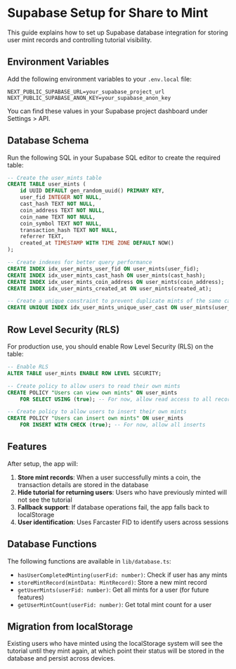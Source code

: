 # Supabase Setup for Share to Mint

This guide explains how to set up Supabase database integration for storing user mint records and controlling tutorial visibility.

## Environment Variables

Add the following environment variables to your `.env.local` file:

```env
NEXT_PUBLIC_SUPABASE_URL=your_supabase_project_url
NEXT_PUBLIC_SUPABASE_ANON_KEY=your_supabase_anon_key
```

You can find these values in your Supabase project dashboard under Settings > API.

## Database Schema

Run the following SQL in your Supabase SQL editor to create the required table:

```sql
-- Create the user_mints table
CREATE TABLE user_mints (
    id UUID DEFAULT gen_random_uuid() PRIMARY KEY,
    user_fid INTEGER NOT NULL,
    cast_hash TEXT NOT NULL,
    coin_address TEXT NOT NULL,
    coin_name TEXT NOT NULL,
    coin_symbol TEXT NOT NULL,
    transaction_hash TEXT NOT NULL,
    referrer TEXT,
    created_at TIMESTAMP WITH TIME ZONE DEFAULT NOW()
);

-- Create indexes for better query performance
CREATE INDEX idx_user_mints_user_fid ON user_mints(user_fid);
CREATE INDEX idx_user_mints_cast_hash ON user_mints(cast_hash);
CREATE INDEX idx_user_mints_coin_address ON user_mints(coin_address);
CREATE INDEX idx_user_mints_created_at ON user_mints(created_at);

-- Create a unique constraint to prevent duplicate mints of the same cast by the same user
CREATE UNIQUE INDEX idx_user_mints_unique_user_cast ON user_mints(user_fid, cast_hash);
```

## Row Level Security (RLS)

For production use, you should enable Row Level Security (RLS) on the table:

```sql
-- Enable RLS
ALTER TABLE user_mints ENABLE ROW LEVEL SECURITY;

-- Create policy to allow users to read their own mints
CREATE POLICY "Users can view own mints" ON user_mints
    FOR SELECT USING (true); -- For now, allow read access to all records

-- Create policy to allow users to insert their own mints
CREATE POLICY "Users can insert own mints" ON user_mints
    FOR INSERT WITH CHECK (true); -- For now, allow all inserts
```

## Features

After setup, the app will:

1. **Store mint records**: When a user successfully mints a coin, the transaction details are stored in the database
2. **Hide tutorial for returning users**: Users who have previously minted will not see the tutorial
3. **Fallback support**: If database operations fail, the app falls back to localStorage
4. **User identification**: Uses Farcaster FID to identify users across sessions

## Database Functions

The following functions are available in `lib/database.ts`:

- `hasUserCompletedMinting(userFid: number)`: Check if user has any mints
- `storeMintRecord(mintData: MintRecord)`: Store a new mint record
- `getUserMints(userFid: number)`: Get all mints for a user (for future features)
- `getUserMintCount(userFid: number)`: Get total mint count for a user

## Migration from localStorage

Existing users who have minted using the localStorage system will see the tutorial until they mint again, at which point their status will be stored in the database and persist across devices. 